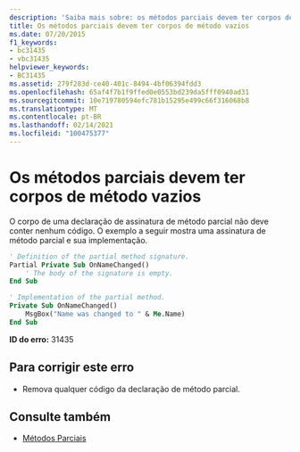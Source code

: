 ```yaml
---
description: 'Saiba mais sobre: os métodos parciais devem ter corpos de métodos vazios'
title: Os métodos parciais devem ter corpos de método vazios
ms.date: 07/20/2015
f1_keywords:
- bc31435
- vbc31435
helpviewer_keywords:
- BC31435
ms.assetid: 279f283d-ce40-401c-8494-4bf06394fdd3
ms.openlocfilehash: 65af4f7b1f9ffed0e0553bd239da5fff0940ad31
ms.sourcegitcommit: 10e719780594efc781b15295e499c66f316068b8
ms.translationtype: MT
ms.contentlocale: pt-BR
ms.lasthandoff: 02/14/2021
ms.locfileid: "100475377"
---
```

# <a name="partial-methods-must-have-empty-method-bodies"></a>Os métodos parciais devem ter corpos de método vazios

O corpo de uma declaração de assinatura de método parcial não deve conter nenhum código. O exemplo a seguir mostra uma assinatura de método parcial e sua implementação.

```vb
' Definition of the partial method signature.
Partial Private Sub OnNameChanged()
    ' The body of the signature is empty.
End Sub
```

```vb
' Implementation of the partial method.
Private Sub OnNameChanged()
    MsgBox("Name was changed to " & Me.Name)
End Sub
```

 **ID do erro:** 31435

## <a name="to-correct-this-error"></a>Para corrigir este erro

- Remova qualquer código da declaração de método parcial.

## <a name="see-also"></a>Consulte também

- [Métodos Parciais](../programming-guide/language-features/procedures/partial-methods.md)
